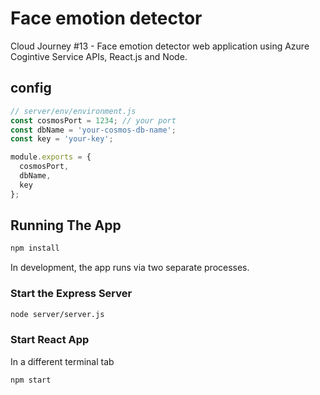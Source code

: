 # Face emotion detector

Cloud Journey #13 - Face emotion detector web application using Azure Cogintive Service APIs, React.js and Node.

## config

```javascript
// server/env/environment.js
const cosmosPort = 1234; // your port
const dbName = 'your-cosmos-db-name';
const key = 'your-key';

module.exports = {
  cosmosPort,
  dbName,
  key
};
```

## Running The App
```bash
npm install
```

In development, the app runs via two separate processes.

### Start the Express Server

```bash
node server/server.js
```


### Start React App

In a different terminal tab

```bash
npm start
```


